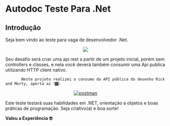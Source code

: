 # Autodoc Teste Para .Net

## Introdução

Seja bem vindo ao teste para vaga de desenvolvedor .Net.

<div align="center">

  <img src="https://i.imgur.com/n1AKuwU.gif">

</div>

Seu desafio será criar uma api rest a partir de um projeto inicial, porém sem controllers e classes, e nela você deverá também consumir uma Api publica utilizando HTTP client nativo.

           Neste projeto realizei o consumo da API pública do desenho Rick and Morty, aperta ai 👇🏾:
  
<div> 
  <p align="center">
    <a href="https://rickandmortyapi.com/api"><img title="postman" src="https://www.vectorlogo.zone/logos/getpostman/getpostman-icon.svg">
    </a>
  </p>
</div>

Este teste testará suas habilidades em .NET, orientação a objetos e boas práticas de programação. Seja criativo(a) e boa sorte!

<b> Valeu a Experiência 🤓 </b>
